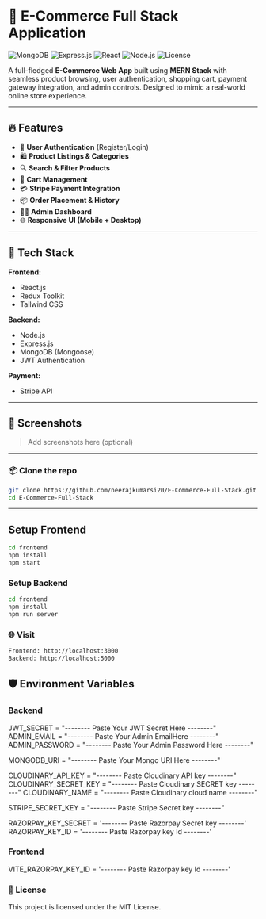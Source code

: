 # 🛒 E-Commerce Full Stack Application

![MongoDB](https://img.shields.io/badge/MongoDB-4EA94B?style=for-the-badge&logo=mongodb&logoColor=white)
![Express.js](https://img.shields.io/badge/Express.js-000000?style=for-the-badge&logo=express&logoColor=white)
![React](https://img.shields.io/badge/React-61DAFB?style=for-the-badge&logo=react&logoColor=black)
![Node.js](https://img.shields.io/badge/Node.js-339933?style=for-the-badge&logo=node.js&logoColor=white)
![License](https://img.shields.io/github/license/neerajkumarsi20/E-Commerce-Full-Stack)

A full-fledged **E-Commerce Web App** built using **MERN Stack** with seamless product browsing, user authentication, shopping cart, payment gateway integration, and admin controls. Designed to mimic a real-world online store experience.

---

## 🔥 Features

- 👤 **User Authentication** (Register/Login)
- 🛍️ **Product Listings & Categories**
- 🔍 **Search & Filter Products**
- 🛒 **Cart Management**
- 💳 **Stripe Payment Integration**
- 📦 **Order Placement & History**
- 🧑‍💼 **Admin Dashboard**
- 🌐 **Responsive UI (Mobile + Desktop)**

---

## 🧱 Tech Stack

**Frontend:**
- React.js
- Redux Toolkit
- Tailwind CSS 

**Backend:**
- Node.js
- Express.js
- MongoDB (Mongoose)
- JWT Authentication

**Payment:**
- Stripe API

---

## 📸 Screenshots

> Add screenshots here (optional)

---

### 📦 Clone the repo
```bash
git clone https://github.com/neerajkumarsi20/E-Commerce-Full-Stack.git
cd E-Commerce-Full-Stack
```
---

## Setup Frontend
```bash
cd frontend
npm install
npm start
```
### Setup Backend
```bash
cd frontend
npm install
npm run server
```
### 🌐 Visit
```bash
Frontend: http://localhost:3000
Backend: http://localhost:5000
```
## 🛡️ Environment Variables

### Backend

JWT_SECRET = "-------- Paste Your JWT Secret Here --------"
ADMIN_EMAIL = "-------- Paste Your Admin EmailHere --------"
ADMIN_PASSWORD = "-------- Paste Your Admin Password Here --------"

MONGODB_URI = "-------- Paste Your Mongo URI Here --------"

CLOUDINARY_API_KEY = "-------- Paste Cloudinary API key --------"
CLOUDINARY_SECRET_KEY = "-------- Paste Cloudinary SECRET key --------"
CLOUDINARY_NAME = "-------- Paste Cloudinary cloud name --------"

STRIPE_SECRET_KEY = "-------- Paste Stripe Secret key --------"

RAZORPAY_KEY_SECRET = '-------- Paste Razorpay Secret key --------'
RAZORPAY_KEY_ID = '-------- Paste Razorpay key Id --------'

### Frontend

VITE_RAZORPAY_KEY_ID = '-------- Paste Razorpay key Id --------'

### 📃 License

This project is licensed under the MIT License.


